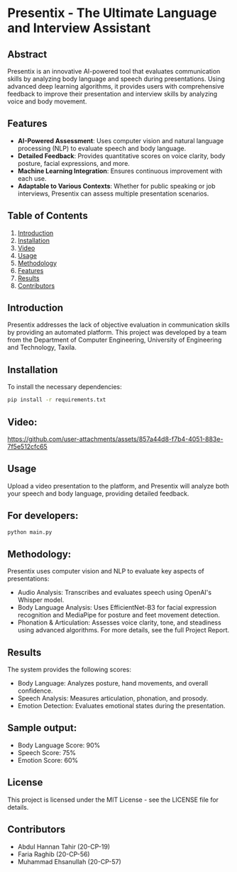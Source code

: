 # Presentix - The Ultimate Language and Interview Assistant

## Abstract
Presentix is an innovative AI-powered tool that evaluates communication skills by analyzing body language and speech during presentations. Using advanced deep learning algorithms, it provides users with comprehensive feedback to improve their presentation and interview skills by analyzing voice and body movement.

## Features
- **AI-Powered Assessment**: Uses computer vision and natural language processing (NLP) to evaluate speech and body language.
- **Detailed Feedback**: Provides quantitative scores on voice clarity, body posture, facial expressions, and more.
- **Machine Learning Integration**: Ensures continuous improvement with each use.
- **Adaptable to Various Contexts**: Whether for public speaking or job interviews, Presentix can assess multiple presentation scenarios.

## Table of Contents
1. [Introduction](#introduction)
2. [Installation](#installation)
3. [Video](#video)
4. [Usage](#usage)
5. [Methodology](#methodology)
6. [Features](#features)
7. [Results](#results)
8. [Contributors](#contributors)

## Introduction
Presentix addresses the lack of objective evaluation in communication skills by providing an automated platform. This project was developed by a team from the Department of Computer Engineering, University of Engineering and Technology, Taxila.

## Installation
To install the necessary dependencies:
```bash
pip install -r requirements.txt 
```
## Video:


https://github.com/user-attachments/assets/857a44d8-f7b4-4051-883e-7f5e512cfc65

## Usage
Upload a video presentation to the platform, and Presentix will analyze both your speech and body language, providing detailed feedback.

## For developers:

```bash
python main.py
```

## Methodology:
Presentix uses computer vision and NLP to evaluate key aspects of presentations:

- Audio Analysis: Transcribes and evaluates speech using OpenAI's Whisper model.
- Body Language Analysis: Uses EfficientNet-B3 for facial expression recognition and MediaPipe for posture and feet movement detection.
- Phonation & Articulation: Assesses voice clarity, tone, and steadiness using advanced algorithms.
For more details, see the full Project Report.

## Results
The system provides the following scores:

- Body Language: Analyzes posture, hand movements, and overall confidence.
- Speech Analysis: Measures articulation, phonation, and prosody.
- Emotion Detection: Evaluates emotional states during the presentation.
  
## Sample output:

- Body Language Score: 90%
- Speech Score: 75%
- Emotion Score: 60%

## License
This project is licensed under the MIT License - see the LICENSE file for details.

## Contributors
- Abdul Hannan Tahir (20-CP-19)
- Faria Raghib (20-CP-56)
- Muhammad Ehsanullah (20-CP-57)
